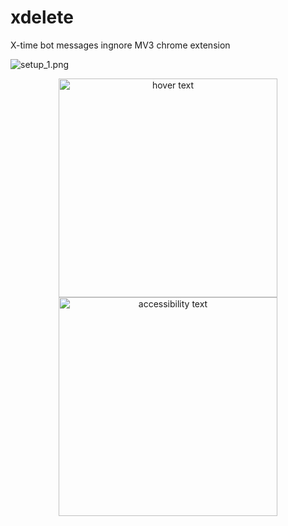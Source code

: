 # xdelete
X-time bot messages ingnore MV3 chrome extension

![setup_1.png](https://github.com/alksn/xdelete/tree/master/screenshots/setup_1.png)


<p align="center">
  <img src="https://github.com/alksn/xdelete/tree/master/screenshots/setup_1.png" width="350" title="hover text">
  <img src="https://github.com/alksn/xdelete/tree/master/screenshots/setup_1.png" width="350" alt="accessibility text">
</p>

